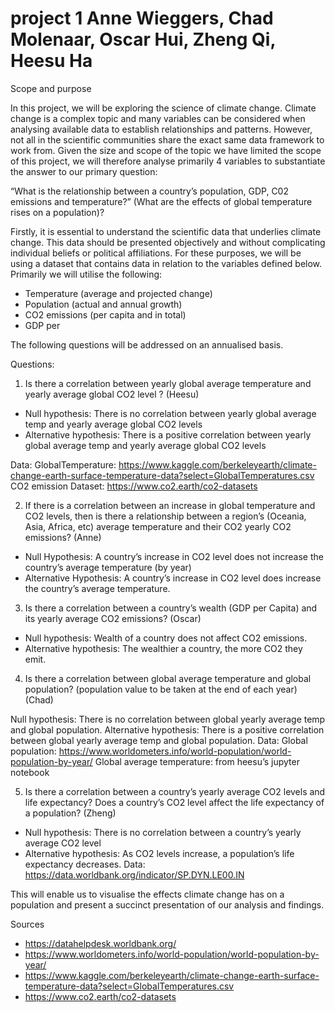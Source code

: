 # project 1 Anne Wieggers, Chad Molenaar, Oscar Hui, Zheng Qi, Heesu Ha 

Scope and purpose

In this project, we will be exploring the science of climate change. Climate change is a complex topic and many variables can be considered when analysing available data to establish relationships and patterns. However, not all in the scientific communities share the exact same data framework to work from. 
Given the size and scope of the topic we have limited the scope of this project, we will therefore analyse primarily 4 variables to substantiate the answer to our primary question: 

“What is the relationship between a country’s population, GDP, C02 emissions and temperature?” (What are the effects of global temperature rises on a population)? 

Firstly, it is essential to understand the scientific data that underlies climate change. This data should be presented objectively and without complicating individual beliefs or political affiliations. For these purposes, we will be using a dataset that contains data in relation to the variables defined below. Primarily we will utilise the following:
- Temperature (average and projected change)
- Population (actual and annual growth)
- CO2 emissions (per capita and in total)
- GDP per 

The following questions will be addressed on an annualised basis.

Questions:

1) Is there a correlation between yearly global average temperature and yearly average global CO2 level ? (Heesu)
- Null hypothesis: There is no correlation between yearly global average temp and yearly average global CO2 levels
- Alternative hypothesis: There is a positive correlation between yearly global average temp and yearly average global CO2 levels

Data:
GlobalTemperature: 
https://www.kaggle.com/berkeleyearth/climate-change-earth-surface-temperature-data?select=GlobalTemperatures.csv
CO2 emission Dataset:
https://www.co2.earth/co2-datasets


2) If there is a correlation between an increase in global temperature and CO2 levels, then is there a relationship between a region’s (Oceania, Asia, Africa, etc) average temperature and their CO2 yearly CO2 emissions? (Anne)
- Null Hypothesis: A country’s increase in CO2 level does not increase the country’s average temperature (by year)
- Alternative Hypothesis: A country’s increase in CO2 level does increase the country’s average temperature.


3) Is there a correlation between a country’s wealth (GDP per Capita) and its yearly average CO2 emissions? (Oscar)
- Null hypothesis: Wealth of a country does not affect CO2 emissions. 
- Alternative hypothesis: The wealthier a country, the more CO2 they emit.


4) Is there a correlation between global average temperature and global population? (population value to be taken at the end of each year) (Chad)

Null hypothesis: There is no correlation between global yearly average temp and global population.
Alternative hypothesis: There is a positive correlation between global yearly average temp and global population.
Data:
Global population:
https://www.worldometers.info/world-population/world-population-by-year/
Global average temperature: from heesu’s jupyter notebook

5) Is there a correlation between a country’s yearly average CO2 levels and life expectancy? Does a country’s CO2 level affect the life expectancy of a population? (Zheng)
- Null hypothesis: There is no correlation between a country’s yearly average CO2 level
- Alternative hypothesis: As CO2 levels increase, a population’s life expectancy decreases.
Data: 
https://data.worldbank.org/indicator/SP.DYN.LE00.IN

This will enable us to visualise the effects climate change has on a population and present a succinct presentation of our analysis and findings. 

Sources
- https://datahelpdesk.worldbank.org/
- https://www.worldometers.info/world-population/world-population-by-year/
- https://www.kaggle.com/berkeleyearth/climate-change-earth-surface-temperature-data?select=GlobalTemperatures.csv
- https://www.co2.earth/co2-datasets
